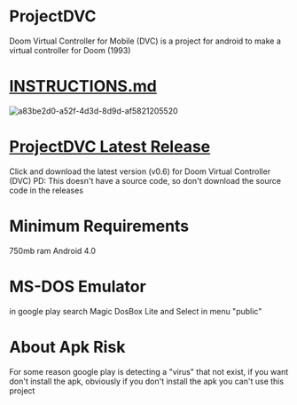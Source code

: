 # ProjectDVC
Doom Virtual Controller for Mobile (DVC) is a project for android to make a virtual controller for Doom (1993)

# <A HREF="https://github.com/bleeiter/projectdvc/blob/main/controls.txt"> INSTRUCTIONS.md </A>
![a83be2d0-a52f-4d3d-8d9d-af5821205520](https://user-images.githubusercontent.com/114025392/191547937-c3979eb8-4708-45c5-976c-936fa9fcaaae.gif)

# <A HREF="https://github.com/bleeiter/projectdvc/releases/tag/v0.6"> ProjectDVC Latest Release </A>
Click and download the latest version (v0.6) for Doom Virtual Controller (DVC) 
PD: This doesn't have a source code, so don't download the source code in the releases

# Minimum Requirements
750mb ram
Android 4.0

# MS-DOS Emulator
in google play search Magic DosBox Lite and Select in menu "public"


# About Apk Risk
For some reason google play is detecting a "virus" that not exist, if you want don't install the apk, obviously if you don't install the apk you can't use this project


